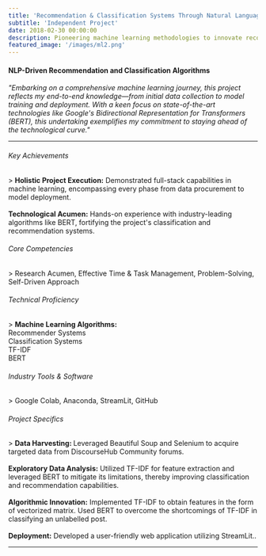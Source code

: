 ```yaml
---
title: 'Recommendation & Classification Systems Through Natural Language Processing'
subtitle: 'Independent Project'
date: 2018-02-30 00:00:00
description: Pioneering machine learning methodologies to innovate recommendation and classification algorithms, enriched by Natural Language Processing technologies.
featured_image: '/images/ml2.png'
---
```


<h4>NLP-Driven Recommendation and Classification Algorithms</h4>
<em>"Embarking on a comprehensive machine learning journey, this project reflects my end-to-end knowledge—from initial data collection to model training and deployment. With a keen focus on state-of-the-art technologies like Google's Bidirectional Representation for Transformers (BERT), this undertaking exemplifies my commitment to staying ahead of the technological curve."</em>

<hr>
  
<h6> Key Achievements </h6>
> <b>Holistic Project Execution:</b> Demonstrated full-stack capabilities in machine learning, encompassing every phase from data procurement to model deployment.
<br><br> 
<b>Technological Acumen:</b> Hands-on experience with industry-leading algorithms like BERT, fortifying the project's classification and recommendation systems.

<h6> Core Competencies </h6>
> Research Acumen, Effective Time & Task Management, Problem-Solving, Self-Driven Approach

<h6>Technical Proficiency </h6>
> <b>Machine Learning Algorithms:</b> <br> Recommender Systems <br> Classification Systems <br> TF-IDF <br> BERT
<h6> Industry Tools & Software </h6>
> Google Colab, Anaconda, StreamLit, GitHub

<h6> Project Specifics </h6>
> <b>Data Harvesting: </b> Leveraged Beautiful Soup and Selenium to acquire targeted data from DiscourseHub Community forums.
<br><br> <b>Exploratory Data Analysis:</b> Utilized TF-IDF for feature extraction and leveraged BERT to mitigate its limitations, thereby improving classification and recommendation capabilities.
<br><br> <b>Algorithmic Innovation:</b> Implemented TF-IDF to obtain features in the form of vectorized matrix. Used BERT to overcome the shortcomings of TF-IDF in classifying an unlabelled post.
<br><br> <b>Deployment:</b> Developed a user-friendly web application utilizing StreamLit..

---

